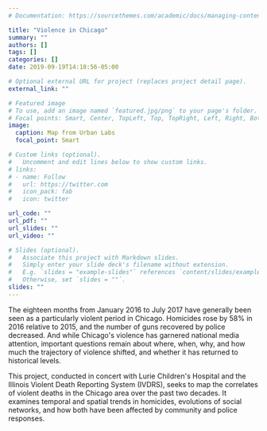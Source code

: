 ```yaml
---
# Documentation: https://sourcethemes.com/academic/docs/managing-content/

title: "Violence in Chicago"
summary: ""
authors: []
tags: []
categories: []
date: 2019-09-19T14:10:56-05:00

# Optional external URL for project (replaces project detail page).
external_link: ""

# Featured image
# To use, add an image named `featured.jpg/png` to your page's folder.
# Focal points: Smart, Center, TopLeft, Top, TopRight, Left, Right, BottomLeft, Bottom, BottomRight.
image:
  caption: Map from Urban Labs
  focal_point: Smart

# Custom links (optional).
#   Uncomment and edit lines below to show custom links.
# links:
# - name: Follow
#   url: https://twitter.com
#   icon_pack: fab
#   icon: twitter

url_code: ""
url_pdf: ""
url_slides: ""
url_video: ""

# Slides (optional).
#   Associate this project with Markdown slides.
#   Simply enter your slide deck's filename without extension.
#   E.g. `slides = "example-slides"` references `content/slides/example-slides.md`.
#   Otherwise, set `slides = ""`.
slides: ""
---
```


The eighteen months from January 2016 to July 2017 have generally been seen as a particularly violent period in Chicago.
Homicides rose by 58% in 2016 relative to 2015, and the number of guns recovered by police decreased.
And while Chicago's violence has garnered national media attention, important questions remain about where, when, why, and how much the trajectory of violence shifted, and whether it has returned to historical levels.

This project, conducted in concert with Lurie Children's Hospital and the Illinois Violent Death Reporting System (IVDRS), seeks to map the correlates of violent deaths in the Chicago area over the past two decades.
It examines temporal and spatial trends in homicides, evolutions of social networks, and how both have been affected by community and police responses.

